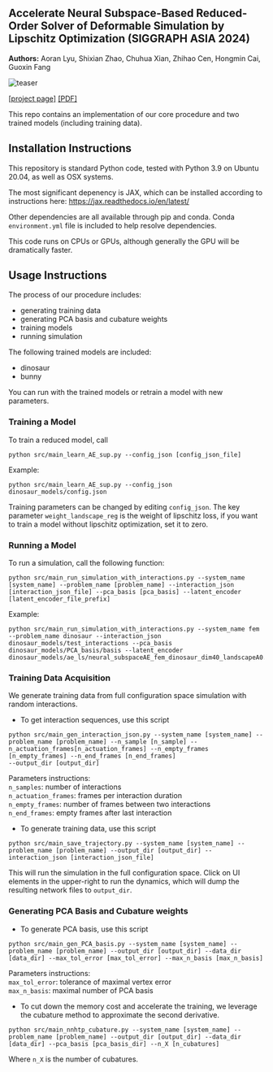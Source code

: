 ## Accelerate Neural Subspace-Based Reduced-Order Solver of Deformable Simulation by Lipschitz Optimization (SIGGRAPH ASIA 2024)
 
**Authors:** Aoran Lyu, Shixian Zhao, Chuhua Xian, Zhihao Cen, Hongmin Cai, Guoxin Fang

![teaser](https://github.com//media/teaser.png)

[[project page]](https://lip-neural-subspace.github.io)  [[PDF]](https://arxiv.org/pdf/2409.03807)


This repo contains an implementation of our core procedure and two trained models (including training data).

## Installation Instructions

This repository is standard Python code, tested with Python 3.9 on Ubuntu 20.04, as well as OSX systems.

The most significant depenency is JAX, which can be installed according to instructions here: https://jax.readthedocs.io/en/latest/

Other dependencies are all available through pip and conda. Conda `environment.yml` file is included to help resolve dependencies.

This code runs on CPUs or GPUs, although generally the GPU will be dramatically faster.

## Usage Instructions

The process of our procedure includes:
- generating training data
- generating PCA basis and cubature weights
- training models
- running simulation

The following trained models are included:
- dinosaur
- bunny

You can run with the trained models or retrain a model with new parameters.

### Training a Model

To train a reduced model, call

```
python src/main_learn_AE_sup.py --config_json [config_json_file]
```
Example:

```
python src/main_learn_AE_sup.py --config_json dinosaur_models/config.json
```
Training parameters can be changed by editing `config_json`.
The key parameter `weight_landscape_reg` is the weight of lipschitz loss, if you want to train a model without lipschitz optimization, set it to zero.

### Running a Model

To run a simulation, call the following function:

```
python src/main_run_simulation_with_interactions.py --system_name [system_name] --problem_name [problem_name] --interaction_json [interaction_json_file] --pca_basis [pca_basis] --latent_encoder [latent_encoder_file_prefix]
```
Example:
```
python src/main_run_simulation_with_interactions.py --system_name fem --problem_name dinosaur --interaction_json dinosaur_models/test_interactions --pca_basis dinosaur_models/PCA_basis/basis --latent_encoder dinosaur_models/ae_ls/neural_subspaceAE_fem_dinosaur_dim40_landscapeA0.001_encoder_final
```

### Training Data Acquisition

We generate training data from full configuration space simulation with random interactions.
- To get interaction sequences, use this script
```
python src/main_gen_interaction_json.py --system_name [system_name] --problem_name [problem_name] --n_sample [n_sample] --n_actuation_frames[n_actuation_frames] --n_empty_frames [n_empty_frames] --n_end_frames [n_end_frames]
--output_dir [output_dir]
```
Parameters instructions:
<br>
`n_samples`: number of interactions
<br>
`n_actuation_frames`: frames per interaction duration
<br>
`n_empty_frames`: number of frames between two interactions
<br>
`n_end_frames`: empty frames after last interaction
<br>
- To generate training data, use this script
```
python src/main_save_trajectory.py --system_name [system_name] --problem_name [problem_name] --output_dir [output_dir] --interaction_json [interaction_json_file]
```
This will run the simulation in the full configuration space. Click on UI elements in the upper-right to run the dynamics, which will dump the resulting network files to `output_dir`.

### Generating PCA Basis and Cubature weights

- To generate PCA basis, use this script
```
python src/main_gen_PCA_basis.py --system_name [system_name] --problem_name [problem_name] --output_dir [output_dir] --data_dir [data_dir] --max_tol_error [max_tol_error] --max_n_basis [max_n_basis]
```
Parameters instructions:
<br>
`max_tol_error`: tolerance of maximal vertex error
<br>
`max_n_basis`: maximal number of PCA basis
<br>
- To cut down the memory cost and accelerate the training, we leverage the cubature method to approximate the second derivative.
```
python src/main_nnhtp_cubature.py --system_name [system_name] --problem_name [problem_name] --output_dir [output_dir] --data_dir [data_dir] --pca_basis [pca_basis_dir] --n_X [n_cubatures]
```
Where `n_X` is the number of cubatures.
